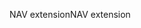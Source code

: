 <span data-ttu-id="36e92-101">NAV extension</span><span class="sxs-lookup"><span data-stu-id="36e92-101">NAV extension</span></span>